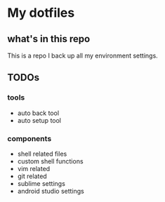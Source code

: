 # My dotfiles


## what's in this repo

This is a repo I back up all my environment settings.


## TODOs

### tools
- auto back tool
- auto setup tool

### components
- shell related files
- custom shell functions
- vim related
- git related
- sublime settings
- android studio settings
